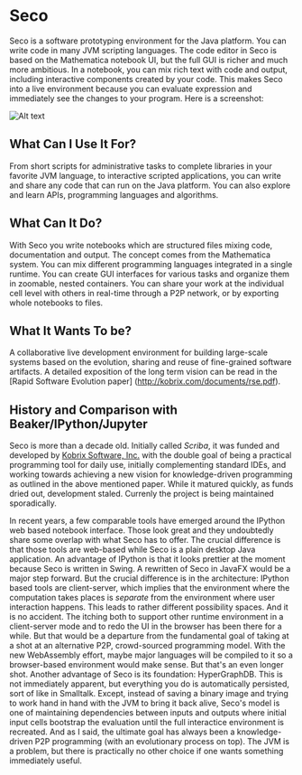 # Seco

Seco is a software prototyping environment for the Java platform. You can write code in many JVM scripting languages. The code editor in Seco is based on the Mathematica notebook UI, but the full GUI is richer and much more ambitious. In a notebook, you can mix rich text with code and output, including interactive components created by your code. This makes Seco into a live environment because you can evaluate expression and immediately see the changes to your program. Here is a screenshot:

![Alt text](http://kobrix.com/images/secofullshot.png "Seco Screenshot")

## What Can I Use It For?

From short scripts for administrative tasks to complete libraries in your favorite JVM language, to interactive scripted applications, you can write and share any code that can run on the Java platform. You can also explore and learn APIs, programming languages and algorithms. 

## What Can It Do? 

With Seco you write notebooks which are structured files mixing code, documentation and output. The concept comes from the Mathematica system. You can mix different programming languages integrated in a single runtime. You can create GUI interfaces for various tasks and organize them in zoomable, nested containers. You can share your work at the individual cell level with others in real-time through a P2P network, or by exporting whole notebooks to files.

## What It Wants To be?

A collaborative live development environment for building large-scale systems based on the evolution, sharing and reuse of fine-grained software artifacts. A detailed exposition of the long term vision can be read in the [Rapid Software Evolution paper] (http://kobrix.com/documents/rse.pdf).

## History and Comparison with Beaker/IPython/Jupyter

Seco is more than a decade old. Initially called _Scriba_, it was funded and developed by [Kobrix Software, Inc.](http://www.kobrix.com) with the double goal of being a practical programming tool for daily use, initially complementing standard IDEs, and working towards achieving a new vision for knowledge-driven programming as outlined in the above mentioned paper. While it matured quickly, as funds dried out, development staled. Currenly the project is being maintained sporadically.

In recent years, a few comparable tools have emerged around the IPython web based notebook interface. Those look great and they undoubtedly share some overlap with what Seco has to offer. The crucial difference is that those tools are web-based while Seco is a plain desktop Java application. An advantage of IPython is that it looks prettier at the moment because Seco is written in Swing. A rewritten of Seco in JavaFX would be a major step forward. But the crucial difference is in the architecture: IPython based tools are client-server, which implies that the environment where the computation takes places is *separate* from the environment where user interaction happens. This leads to rather different possibility spaces. And it is no accident. The itching both to support other runtime environment in a client-server mode and to redo the UI in the browser has been there for a while. But that would be a departure from the fundamental goal of taking at a shot at an alternative P2P, crowd-sourced programming model. With the new WebAssembly effort, maybe major languages will be compiled to it so a browser-based environment would make sense. But that's an even longer shot. Another advantage of Seco is its foundation: HyperGraphDB. This is not immediately apparent, but everything you do is automatically persisted, sort of like in Smalltalk. Except, instead of saving a binary image and trying to work hand in hand with the JVM to bring it back alive, Seco's model is one of maintaining dependencies between inputs and outputs where initial input cells bootstrap the evaluation until the full interactice environment is recreated. And as I said, the ultimate goal has always been a knowledge-driven P2P programming (with an evolutionary process on top). The JVM is a problem, but there is practically no other choice if one wants something immediately useful. 
